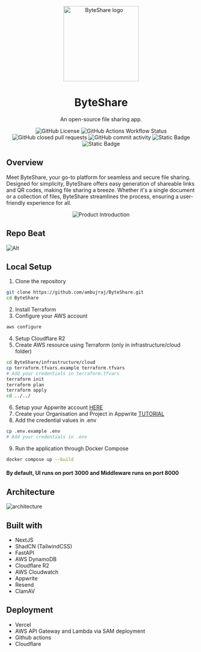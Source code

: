 <p align="center">
  <img src="https://github.com/ambujraj/ByteShare/assets/29935993/17be8a31-71f3-4581-975c-9c1f6a8de2ef" alt="ByteShare logo" width="200" />
</p>
<h1 align="center">ByteShare</h1>

<p align="center">
    An open-source file sharing app.
</p>
<p align="center">
    <img alt="GitHub License" src="https://img.shields.io/github/license/ambujraj/ByteShare">
    <img alt="GitHub Actions Workflow Status" src="https://img.shields.io/github/actions/workflow/status/ambujraj/byteShare/deploy-backend.yaml">
    <img alt="GitHub closed pull requests" src="https://img.shields.io/github/issues-pr-closed/ambujraj/ByteShare">
    <img alt="GitHub commit activity" src="https://img.shields.io/github/commit-activity/t/ambujraj/ByteShare">
    <img alt="Static Badge" src="https://img.shields.io/badge/Pricing-Free-green">
    <img alt="Static Badge" src="https://img.shields.io/badge/Join_Us-Contribute-red">
</p>


## Overview
Meet ByteShare, your go-to platform for seamless and secure file sharing. Designed for simplicity, ByteShare offers easy generation of shareable links and QR codes, making file sharing a breeze. Whether it's a single document or a collection of files, ByteShare streamlines the process, ensuring a user-friendly experience for all.

<p align="center">
    <img alt="Product Introduction" src="https://github.com/ambujraj/ByteShare/assets/29935993/80ab7033-db07-4a77-8728-034dfaa1ba14">
</p>


## Repo Beat
![Alt](https://repobeats.axiom.co/api/embed/2e1732e935eda7db6a2af19f0ac29b6f6aa6fc88.svg "Repobeats analytics image")
  
## Local Setup
1. Clone the repository
```bash
git clone https://github.com/ambujraj/ByteShare.git
cd ByteShare
```
2. Install Terraform
3. Configure your AWS account
```bash
aws configure
```
4. Setup Cloudflare R2
5. Create AWS resource using Terraform (only in infrastructure/cloud folder)
```bash
cd ByteShare/infrastructure/cloud
cp terraform.tfvars.example terraform.tfvars
# Add your credentials in terraform.tfvars
terraform init
terraform plan
terraform apply
cd ../../
```
6. Setup your Appwrite account [HERE](https://appwrite.io/)
7. Create your Organisation and Project in Appwrite [TUTORIAL](https://youtu.be/pk92hS_d_ns?t=11&si=emSqp8Mdra_iF-dc)
8.  Add the credential values in .env
```bash
cp .env.example .env
# Add your credentials in .env
```
9. Run the application through Docker Compose
```bash
docker compose up --build
```

#### By default, UI runs on port **3000** and Middleware runs on port **8000**

## Architecture
![architecture](https://github.com/ambujraj/ByteShare/assets/29935993/ced9c2cd-51ec-4285-a365-22cfde1c3826)


## Built with
- NextJS
- ShadCN (TailwindCSS)
- FastAPI
- AWS DynamoDB
- Cloudflare R2
- AWS Cloudwatch
- Appwrite
- Resend
- ClamAV

## Deployment
- Vercel
- AWS API Gateway and Lambda via SAM deployment
- Github actions
- Cloudflare

<!-- ## Deployed version
### Frontend -  -->
